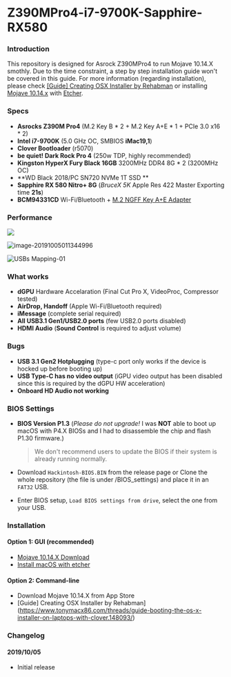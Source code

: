 # Z390MPro4-i7-9700K-Sapphire-RX580
### Introduction

This repository is designed for Asrock Z390MPro4  to run Mojave 10.14.X smothly. Due to the time constraint, a step by step installation guide won't be covered in this guide. For more information (regarding installation), please check [[Guide] Creating OSX Installer by Rehabman](https://www.tonymacx86.com/threads/guide-booting-the-os-x-installer-on-laptops-with-clover.148093/) or installing [Mojave 10.14.x](https://mirrors.dtops.cc/iso/MacOS/daliansky_macos/) with [Etcher](https://www.balena.io/etcher/).

### Specs

- **Asrocks Z390M Pro4** (M.2 Key B * 2 + M.2 Key A+E * 1 + PCIe 3.0 x16 * 2)
- **Intel i7-9700K** (5.0 GHz OC, SMBIOS **iMac19,1**)
- **Clover Bootloader** (r5070)
- **be quiet! Dark Rock Pro 4** (250w TDP, highly recommended)
- **Kingston HyperX Fury Black 16GB** 3200MHz DDR4 8G * 2 (3200MHz OC)
- **WD Black 2018/PC SN720 NVMe 1T SSD **
- **Sapphire RX 580 Nitro+ 8G** (*BruceX 5K* Apple Res 422 Master Exporting time **21s**)
- **BCM94331CD** Wi-Fi/Bluetooth + [M.2 NGFF Key A+E Adapter](https://www.ebay.co.uk/itm/BCM94360CS2-BCM943224PCIEBT2-12-6-Pin-WIFI-wireless-card-module-to-NGFF-M-2/223633015347?hash=item3411910233:g:clQAAOSwI7lcld~Z) 

### Performance

![](https://i.imgur.com/WpDL9K3.png)

![image-20191005011344996](https://i.imgur.com/ygmo7NY.png)

![USBs Mapping-01](https://i.imgur.com/DCBv66S.png)

### What works

- **dGPU** Hardware Accelaration  (Final Cut Pro X, VideoProc, Compressor tested)
- **AirDrop, Handoff** (Apple Wi-Fi/Bluetooth required)
- **iMessage** (complete serial required) 
- **All USB3.1 Gen1/USB2.0 ports** (few USB2.0 ports disabled) 
- **HDMI Audio** (**Sound Control** is required to adjust volume)

### Bugs 

- **USB 3.1 Gen2 Hotplugging** (type-c port only works if the device is hocked up before booting up)
- **USB Type-C has no video output** (iGPU video output has been disabled since this is required by the dGPU HW acceleration)
- **Onboard HD Audio not working** 

### BIOS Settings

* **BIOS Version P1.3** (*Please do not upgrade!* I was **NOT** able to boot up macOS with P4.X BIOSs and I had to disassemble the chip and flash P1.30 firmware.) 

  > We don't recommend users to update the BIOS if their system is already running normally.

* Download `Hackintosh-BIOS.BIN` from the release page or Clone the whole repository (the file is under /BIOS_settings) and place it in an `FAT32` USB. 

* Enter BIOS setup, `Load BIOS settings from drive`, select the one from your USB.

### Installation

#### Option 1: GUI (recommended)

- [Mojave 10.14.X Download](https://mirrors.dtops.cc/iso/MacOS/daliansky_macos/)
- [Install macOS with etcher](https://www.balena.io/etcher/)

#### Option 2: Command-line

- Download Mojave 10.14.X from App Store
- [Guide] Creating OSX Installer by Rehabman](https://www.tonymacx86.com/threads/guide-booting-the-os-x-installer-on-laptops-with-clover.148093/) 

### Changelog

#### 2019/10/05

* Initial release

